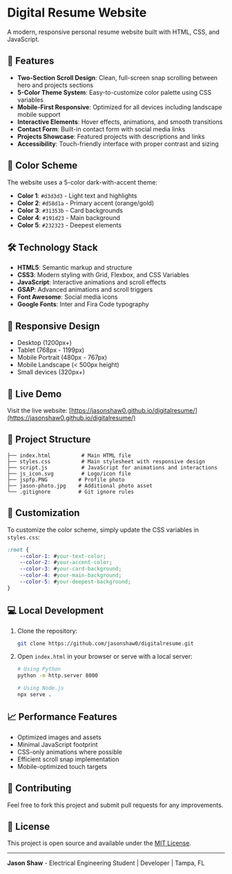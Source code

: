 # Digital Resume Website

A modern, responsive personal resume website built with HTML, CSS, and JavaScript.

## 🌟 Features

- **Two-Section Scroll Design**: Clean, full-screen snap scrolling between hero and projects sections
- **5-Color Theme System**: Easy-to-customize color palette using CSS variables
- **Mobile-First Responsive**: Optimized for all devices including landscape mobile support
- **Interactive Elements**: Hover effects, animations, and smooth transitions
- **Contact Form**: Built-in contact form with social media links
- **Projects Showcase**: Featured projects with descriptions and links
- **Accessibility**: Touch-friendly interface with proper contrast and sizing

## 🎨 Color Scheme

The website uses a 5-color dark-with-accent theme:
- **Color 1**: `#d3d3d3` - Light text and highlights
- **Color 2**: `#d58d1a` - Primary accent (orange/gold)
- **Color 3**: `#31353b` - Card backgrounds
- **Color 4**: `#191d23` - Main background
- **Color 5**: `#232323` - Deepest elements

## 🛠️ Technology Stack

- **HTML5**: Semantic markup and structure
- **CSS3**: Modern styling with Grid, Flexbox, and CSS Variables
- **JavaScript**: Interactive animations and scroll effects
- **GSAP**: Advanced animations and scroll triggers
- **Font Awesome**: Social media icons
- **Google Fonts**: Inter and Fira Code typography

## 📱 Responsive Design

- Desktop (1200px+)
- Tablet (768px - 1199px)
- Mobile Portrait (480px - 767px)
- Mobile Landscape (< 500px height)
- Small devices (320px+)

## 🚀 Live Demo

Visit the live website: [https://jasonshaw0.github.io/digitalresume/](https://jasonshaw0.github.io/digitalresume/)

## 📁 Project Structure

```
├── index.html          # Main HTML file
├── styles.css          # Main stylesheet with responsive design
├── script.js           # JavaScript for animations and interactions
├── js_icon.svg         # Logo/icon file
├── jspfp.PNG          # Profile photo
├── jason-photo.jpg    # Additional photo asset
└── .gitignore         # Git ignore rules
```

## 🎯 Customization

To customize the color scheme, simply update the CSS variables in `styles.css`:

```css
:root {
    --color-1: #your-text-color;
    --color-2: #your-accent-color;
    --color-3: #your-card-background;
    --color-4: #your-main-background;
    --color-5: #your-deepest-background;
}
```

## 💻 Local Development

1. Clone the repository:
   ```bash
   git clone https://github.com/jasonshaw0/digitalresume.git
   ```

2. Open `index.html` in your browser or serve with a local server:
   ```bash
   # Using Python
   python -m http.server 8000
   
   # Using Node.js
   npx serve .
   ```

## 📈 Performance Features

- Optimized images and assets
- Minimal JavaScript footprint
- CSS-only animations where possible
- Efficient scroll snap implementation
- Mobile-optimized touch targets

## 🤝 Contributing

Feel free to fork this project and submit pull requests for any improvements.

## 📄 License

This project is open source and available under the [MIT License](LICENSE).

---

**Jason Shaw** - Electrical Engineering Student | Developer | Tampa, FL
